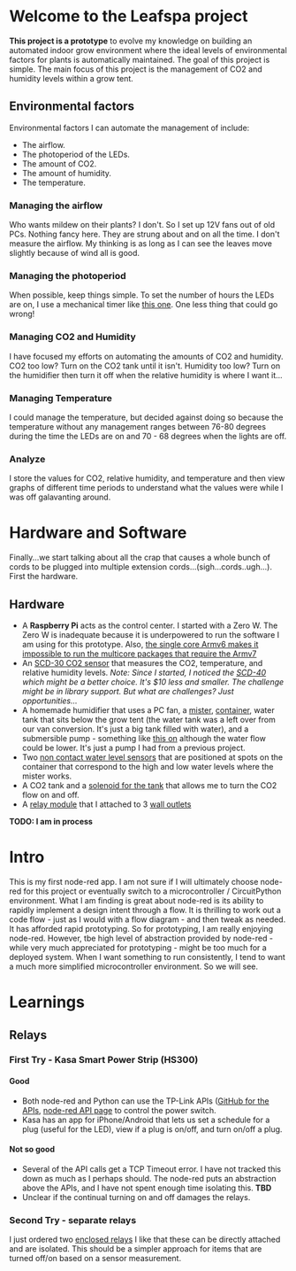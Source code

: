 # Welcome to the Leafspa project


 __This project is a prototype__ to evolve my knowledge on building an automated indoor grow environment where the ideal levels of environmental factors for plants is automatically maintained. The goal of this project is simple.  The main focus of this project is the management of CO2 and humidity levels within a grow tent.
## Environmental factors
Environmental factors I can automate the management of include:
- The airflow.
- The photoperiod of the LEDs.
- The amount of CO2.
- The amount of humidity.
- The temperature.

### Managing the airflow
Who wants mildew on their plants?  I don't.  So I set up 12V fans out of old PCs.  Nothing fancy here.  They are strung about and on all the time.  I don't measure the airflow.  My thinking is as long as I can see the leaves move slightly because of wind all is good.

### Managing the photoperiod
When possible, keep things simple. To set the number of hours the LEDs are on, I use a mechanical timer like [this one](https://amzn.to/38KqBeg).  One less thing that could go wrong!
### Managing CO2 and Humidity
I have focused my efforts on automating the amounts of CO2 and humidity. CO2 too low? Turn on the CO2 tank until it isn't.  Humidity too low? Turn on the humidifier then turn it off when the relative humidity is where I want it... 
### Managing Temperature
I could manage the temperature, but decided against doing so because the temperature without any management ranges between 76-80 degrees during the time the LEDs are on and 70 - 68 degrees when the lights are off.
### Analyze
I store the values for CO2, relative humidity, and temperature and then view graphs of different time periods to understand what the values were while I was off galavanting around.
# Hardware and Software
Finally...we start talking about all the crap that causes a whole bunch of cords to be plugged into multiple extension cords...(sigh...cords..ugh...).
First the hardware.
## Hardware
- A __Raspberry Pi__ acts as the control center.  I started with a Zero W.  The Zero W is inadequate because it is underpowered to run the software I am using for this prototype.  Also, [the single core Armv6 makes it impossible to run the multicore packages that require the Armv7](https://raspberrypi.stackexchange.com/questions/83374/raspberry-pi-zero-w-is-armv6-or-armv7#:~:text=1%20Answer&text=First%3A%20It's%20ARMv6.,the%20ARMv6%20instruction%20set%20architecture.)
- An [SCD-30 CO2 sensor](https://www.adafruit.com/product/4867) that measures the CO2, temperature, and relative humidity levels. _Note: Since I started, I noticed the [SCD-40](https://www.adafruit.com/product/5187) which might be a better choice.  It's $10 less and smaller.  The challenge might be in library support.  But what are challenges? Just opportunities..._
- A homemade humidifier that uses a PC fan, a [mister](https://amzn.to/2VrlEE4), [container](https://amzn.to/38YlyH2), water tank that sits below the grow tent (the water tank was a left over from our van conversion.  It's just a big tank filled with water), and a submersible pump - something like [this on](https://amzn.to/2VtGPpb) although the water flow could be lower.  It's just a pump I had from a previous project. 
- Two [non contact water level sensors](https://amzn.to/3BWmhFs) that are positioned at spots on the container that correspond to the high and low water levels where the mister works.
- A CO2 tank and a [solenoid for the tank](https://amzn.to/2XdQvEZ) that allows me to turn the CO2 flow on and off.
- A [relay module](https://amzn.to/3zY3Krr) that I attached to 3 [wall outlets](https://www.homedepot.com/p/Leviton-15-Amp-Residential-Grade-Grounding-Duplex-Outlet-White-R52-05320-00W/202066670)

__TODO: I am in process__

# Intro
This is my first node-red app.  I am not sure if I will ultimately choose node-red for this project or eventually switch to a microcontroller / CircuitPython environment.  What I am finding is great about node-red is its ability to rapidly implement a design intent through a flow.  It is thrilling to work out a code flow - just as I would with a flow diagram - and then tweak as needed.  It has afforded rapid prototyping.  So for prototyping, I am really enjoying node-red.  However, tbe high level of abstraction provided by node-red - while very much appreciated for prototyping - might be too much for a deployed system.  When I want something to run consistently, I tend to want a much more simplified microcontroller environment.  So we will see.

# Learnings
## Relays
### First Try - Kasa Smart Power Strip (HS300)
#### Good
- Both node-red and Python can use the TP-Link APIs ([GitHub for the APIs](https://github.com/plasticrake/tplink-smarthome-api), [node-red API page](https://flows.nodered.org/node/node-red-contrib-tplink) to control the power switch.
- Kasa has an app for iPhone/Android that lets us set a schedule for a plug (useful for the LED), view if a plug is on/off, and turn on/off a plug.
#### Not so good
- Several of the API calls get a TCP Timeout error.  I have not tracked this down as much as I perhaps should.  The node-red puts an abstraction above the APIs, and I have not spent enough time isolating this. __TBD__
- Unclear if the continual turning on and off damages the relays.

### Second Try - separate relays
I just ordered two [enclosed relays](https://smile.amazon.com/gp/product/B017743I7S/ref=ppx_yo_dt_b_asin_title_o00_s00?ie=UTF8&psc=1) I like that these can be directly attached and are isolated.  This should be a simpler approach for items that are turned off/on based on a sensor measurement.